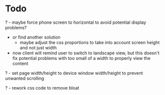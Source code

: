 # Todo

? - maybe force phone screen to horizontal to avoid potential display problems?
  - or find another solution
    - maybe adjust the css proportions to take into account screen height and not just width
  - now client will remind user to switch to landscape view, but this doesn't fix potential problems with too small of a width to properly view the content
    
? - set page width/height to device window width/height to prevent unwanted scrolling

? - rework css code to remove bloat
